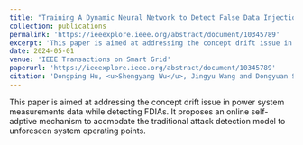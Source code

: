 ```yaml
---
title: "Training A Dynamic Neural Network to Detect False Data Injection Attacks Under Multiple Unforeseen Operating Conditions"
collection: publications
permalink: 'https://ieeexplore.ieee.org/abstract/document/10345789'
excerpt: 'This paper is aimed at addressing the concept drift issue in power system measurements data while detecting FDIAs. It proposes an online self-adptive mechanism to accmodate the traditional attack detection model to unforeseen system operating points.'
date: 2024-05-01
venue: 'IEEE Transactions on Smart Grid'
paperurl: 'https://ieeexplore.ieee.org/abstract/document/10345789'
citation: 'Dongping Hu, <u>Shengyang Wu</u>, Jingyu Wang and Dongyuan Shi, "Training a Dynamic Neural Network to Detect False Data Injection Attacks Under Multiple Unforeseen Operating Conditions," <i>IEEE Transactions on Smart Grid</i>, vol. 15, no. 3, pp. 3248-3261.'
---
```


This paper is aimed at addressing the concept drift issue in power system measurements data while detecting FDIAs. It proposes an online self-adptive mechanism to accmodate the traditional attack detection model to unforeseen system operating points.
